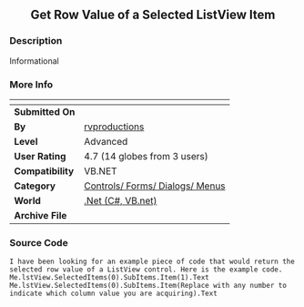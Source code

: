 ﻿<div align="center">

## Get Row Value of a Selected ListView Item


</div>

### Description

Informational
 
### More Info
 


<span>             |<span>
---                |---
**Submitted On**   |
**By**             |[rvproductions](https://github.com/Planet-Source-Code/PSCIndex/blob/master/ByAuthor/rvproductions.md)
**Level**          |Advanced
**User Rating**    |4.7 (14 globes from 3 users)
**Compatibility**  |VB\.NET
**Category**       |[Controls/ Forms/ Dialogs/ Menus](https://github.com/Planet-Source-Code/PSCIndex/blob/master/ByCategory/controls-forms-dialogs-menus__10-3.md)
**World**          |[\.Net \(C\#, VB\.net\)](https://github.com/Planet-Source-Code/PSCIndex/blob/master/ByWorld/net-c-vb-net.md)
**Archive File**   |[](https://github.com/Planet-Source-Code/rvproductions-get-row-value-of-a-selected-listview-item__10-4144/archive/master.zip)





### Source Code

```
I have been looking for an example piece of code that would return the selected row value of a ListView control. Here is the example code.
Me.lstView.SelectedItems(0).SubItems.Item(1).Text
Me.lstView.SelectedItems(0).SubItems.Item(Replace with any number to indicate which column value you are acquiring).Text
```

